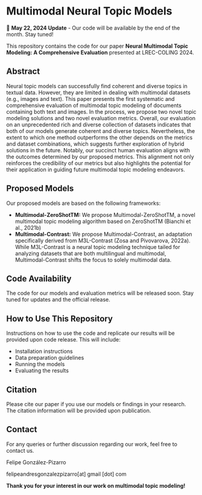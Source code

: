 
# Multimodal Neural Topic Models

📢 **May 22, 2024 Update** - Our code will be available by the end of the month. Stay tuned!

This repository contains the code for our paper **Neural Multimodal Topic Modeling: A Comprehensive Evaluation** presented at LREC-COLING 2024.

## Abstract

Neural topic models can successfully find coherent and diverse topics in textual data. However, they are limited in dealing with multimodal datasets (e.g., images and text). This paper presents the first systematic and comprehensive evaluation of multimodal topic modeling of documents containing both text and images. In the process, we propose two novel topic modeling solutions and two novel evaluation metrics. Overall, our evaluation on an unprecedented rich and diverse collection of datasets indicates that both of our models generate coherent and diverse topics. Nevertheless, the extent to which one method outperforms the other depends on the metrics and dataset combinations, which suggests further exploration of hybrid solutions in the future. Notably, our succinct human evaluation aligns with the outcomes determined by our proposed metrics. This alignment not only reinforces the credibility of our metrics but also highlights the potential for their application in guiding future multimodal topic modeling endeavors.

## Proposed Models

Our proposed models are based on the following frameworks:

- **Multimodal-ZeroShotTM:** We propose Multimodal-ZeroShotTM, a novel multimodal topic modeling algorithm based on ZeroShotTM (Bianchi et al., 2021b)
- **Multimodal-Contrast:**  We propose Multimodal-Contrast, an adaptation specifically derived from M3L-Contrast (Zosa and Pivovarova, 2022a). While M3L-Contrast is a neural topic modeling technique tailed for analyzing datasets that are both multilingual and multimodal, Multimodal-Contrast shifts the focus to solely multimodal data. 

## Code Availability

The code for our models and evaluation metrics will be released soon. Stay tuned for updates and the official release.

## How to Use This Repository

Instructions on how to use the code and replicate our results will be provided upon code release. This will include:

- Installation instructions
- Data preparation guidelines
- Running the models
- Evaluating the results

## Citation

Please cite our paper if you use our models or findings in your research. The citation information will be provided upon publication.

## Contact

For any queries or further discussion regarding our work, feel free to contact us. 

Felipe González-Pizarro

felipeandresgonzalezpizarro[at] gmail [dot] com



**Thank you for your interest in our work on multimodal topic modeling!**

